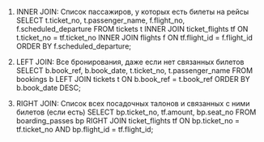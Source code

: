 1. INNER JOIN: Список пассажиров, у которых есть билеты на рейсы
SELECT
    t.ticket_no,
    t.passenger_name,
    f.flight_no,
    f.scheduled_departure
FROM
    tickets t
INNER JOIN ticket_flights tf ON t.ticket_no = tf.ticket_no
INNER JOIN flights f ON tf.flight_id = f.flight_id
ORDER BY
    f.scheduled_departure;

2. LEFT JOIN: Все бронирования, даже если нет связанных билетов
SELECT
    b.book_ref,
    b.book_date,
    t.ticket_no,
    t.passenger_name
FROM
    bookings b
LEFT JOIN tickets t ON b.book_ref = t.book_ref
ORDER BY
    b.book_date DESC;

3. RIGHT JOIN: Список всех посадочных талонов и связанных с ними билетов (если есть)
SELECT
    bp.ticket_no,
    tf.amount,
    bp.seat_no
FROM
    boarding_passes bp
RIGHT JOIN ticket_flights tf ON bp.ticket_no = tf.ticket_no AND bp.flight_id = tf.flight_id;